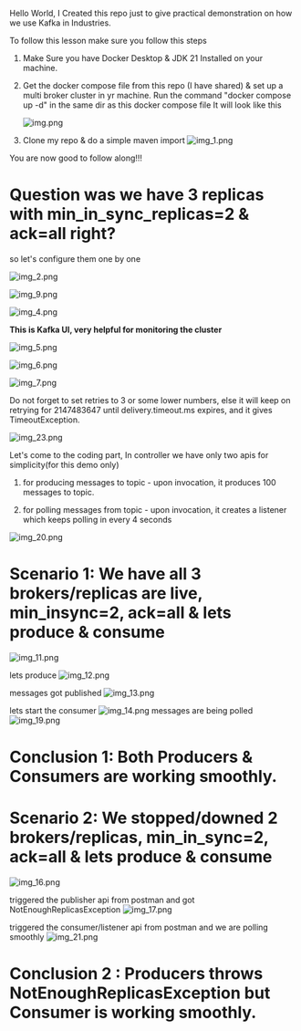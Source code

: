 Hello World, I Created this repo just to give practical demonstration on how we use Kafka in Industries.

To follow this lesson make sure you follow this steps

1) Make Sure you have Docker Desktop & JDK 21 Installed on your machine.
2) Get the docker compose file from this repo (I have shared) & set up a multi broker cluster in yr machine.
   Run the command "docker compose up -d" in the same dir as this docker compose file 
   It will look like this

   ![img.png](img.png)


3) Clone my repo & do a simple maven import
   ![img_1.png](img_1.png)

You are now good to follow along!!!

# **Question was we have 3 replicas with min_in_sync_replicas=2 & ack=all right?**

so let's configure them one by one

![img_2.png](img_2.png)

![img_9.png](img_9.png)

![img_4.png](img_4.png)

**This is Kafka UI, very helpful for monitoring the cluster**

![img_5.png](img_5.png)

![img_6.png](img_6.png)

![img_7.png](img_7.png)

Do not forget to set retries to 3 or some lower numbers, else it will keep on retrying for 2147483647 
until delivery.timeout.ms expires, and it gives TimeoutException.

![img_23.png](img_23.png)

Let's come to the coding part, In controller we have only two apis for simplicity(for this demo only)

1) for producing messages to topic - upon invocation, it produces 100 messages to topic. 

2) for polling messages from topic - upon invocation, it creates a listener which keeps polling in every 4 seconds

![img_20.png](img_20.png)


# **Scenario 1: We have all 3 brokers/replicas are live, min_insync=2, ack=all & lets produce & consume**

![img_11.png](img_11.png)

lets produce
![img_12.png](img_12.png)

messages got published
![img_13.png](img_13.png)

lets start the consumer
![img_14.png](img_14.png)
messages are being polled
![img_19.png](img_19.png)

# **Conclusion 1: Both Producers & Consumers are working smoothly.**


# **Scenario 2: We stopped/downed  2 brokers/replicas, min_in_sync=2, ack=all & lets produce & consume**


![img_16.png](img_16.png)

triggered the publisher api from postman and got NotEnoughReplicasException 
![img_17.png](img_17.png)

triggered the consumer/listener api from postman and we are polling smoothly
![img_21.png](img_21.png)


# **Conclusion 2 : Producers throws NotEnoughReplicasException but Consumer is working smoothly.**


















